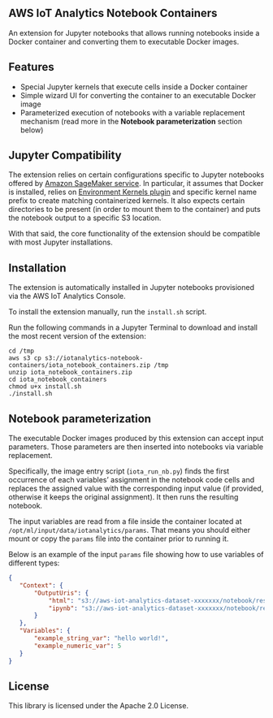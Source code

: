 ## AWS IoT Analytics Notebook Containers

An extension for Jupyter notebooks that allows running notebooks inside a Docker container and converting them to executable Docker images.

## Features

* Special Jupyter kernels that execute cells inside a Docker container
* Simple wizard UI for converting the container to an executable Docker image
* Parameterized execution of notebooks with a variable replacement mechanism (read more in the **Notebook parameterization** section below)

## Jupyter Compatibility

The extension relies on certain configurations specific to Jupyter notebooks offered by [Amazon SageMaker service](https://docs.aws.amazon.com/sagemaker/latest/dg/nbi.html). In particular, it assumes that Docker is installed, relies on [Environment Kernels plugin](https://github.com/Cadair/jupyter_environment_kernels) and specific kernel name prefix to create matching containerized kernels. It also expects certain directories to be present (in order to mount them to the container) and puts the notebook output to a specific S3 location.

With that said, the core functionality of the extension should be compatible with most Jupyter installations.

## Installation

The extension is automatically installed in Jupyter notebooks provisioned via the AWS IoT Analytics Console.

To install the extension manually, run the `install.sh` script.

Run the following commands in a Jupyter Terminal to download and install the most recent version of the extension:

```
cd /tmp
aws s3 cp s3://iotanalytics-notebook-containers/iota_notebook_containers.zip /tmp
unzip iota_notebook_containers.zip
cd iota_notebook_containers
chmod u+x install.sh
./install.sh
```

## Notebook parameterization

The executable Docker images produced by this extension can accept input parameters. Those parameters are then inserted into notebooks via variable replacement.

Specifically, the image entry script (`iota_run_nb.py`) finds the first occurrence of each variables’ assignment in the notebook code cells and replaces the assigned value with the corresponding input value (if provided, otherwise it keeps the original assignment). It then runs the resulting notebook.

The input variables are read from a file inside the container located at `/opt/ml/input/data/iotanalytics/params`. That means you should either mount or copy the `params` file into the container prior to running it.

Below is an example of the input `params` file showing how to use variables of different types:

```JSON
{
   "Context": {
       "OutputUris": {
           "html": "s3://aws-iot-analytics-dataset-xxxxxxx/notebook/results/iotanalytics-xxxxxxx/output.html",
           "ipynb": "s3://aws-iot-analytics-dataset-xxxxxxx/notebook/results/iotanalytics-xxxxxxx/output.ipynb"
       }
   },
   "Variables": {
       "example_string_var": "hello world!",
       "example_numeric_var": 5
   }
}
```

## License

This library is licensed under the Apache 2.0 License.
